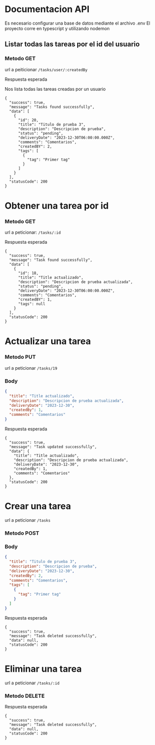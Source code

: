 # Documentacion API
Es necesario configurar una base de datos mediante el archivo .env
El proyecto corre en typescript y utilizando nodemon 
## Listar todas las tareas por el id del usuario

### Metodo GET

url a peiticionar `/tasks/user/:createdBy`

Respuesta esperada

Nos lista todas las tareas creadas por un usuario

```
{
  "success": true,
  "message": "Tasks found successfully",
  "data": [
    {
      "id": 20,
      "title": "Titulo de prueba 3",
      "description": "Descripcion de prueba",
      "status": "pending",
      "deliveryDate": "2023-12-30T06:00:00.000Z",
      "comments": "Comentarios",
      "createdBY": 2,
      "tags": [
        {
          "tag": "Primer tag"
        }
      ]
    }
  ],
  "statusCode": 200
}
```

# Obtener una tarea por id

### Metodo GET

url a peticionar: `/tasks/:id`

Respuesta esperada

```
{
  "success": true,
  "message": "Task found successfully",
  "data": [
    {
      "id": 18,
      "title": "Title actualizado",
      "description": "Descripcion de prueba actualizada",
      "status": "pending",
      "deliveryDate": "2023-12-30T06:00:00.000Z",
      "comments": "Comentarios",
      "createdBY": 1,
      "tags": null
    }
  ],
  "statusCode": 200
}
```

# Actualizar una tarea

### Metodo PUT

url a peticionar `/tasks/19`

### Body

```json
{
  "title": "Title actualizado",
  "description": "Descripcion de prueba actualizada",
  "deliveryDate": "2023-12-30",
  "createdBy": 1,
  "comments": "Comentarios"
}
```

Respuesta esperada

```
{
  "success": true,
  "message": "Task updated successfully",
  "data": {
    "title": "Title actualizado",
    "description": "Descripcion de prueba actualizada",
    "deliveryDate": "2023-12-30",
    "createdBy": 1,
    "comments": "Comentarios"
  },
  "statusCode": 200
}
```

# Crear una tarea

url a peticionar `/tasks`

### Metodo POST

### Body

```json
{
  "title": "Titulo de prueba 3",
  "description": "Descripcion de prueba",
  "deliveryDate": "2023-12-30",
  "createdBy": 2,
  "comments": "Comentarios",
  "tags": [
    {
      "tag": "Primer tag"
    }
  ]
}
```

Respuesta esperada

```
{
  "success": true,
  "message": "Task deleted successfully",
  "data": null,
  "statusCode": 200
}
```

# Eliminar una tarea

url a peticionar `/tasks/:id`

### Metodo DELETE

Respuesta esperada

```
{
  "success": true,
  "message": "Task deleted successfully",
  "data": null,
  "statusCode": 200
}
```
